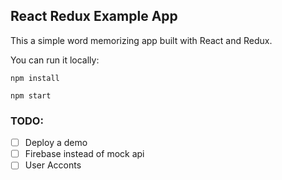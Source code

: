 ## React Redux Example App

This a simple word memorizing app built with React and Redux.

You can run it locally:

```
npm install

npm start
```

### TODO:

- [ ] Deploy a demo 
- [ ] Firebase instead of mock api
- [ ] User Acconts